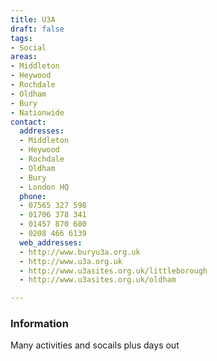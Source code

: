 ```yaml
---
title: U3A
draft: false
tags:
- Social
areas:
- Middleton
- Heywood
- Rochdale
- Oldham
- Bury
- Nationwide
contact:
  addresses:
  - Middleton
  - Heywood
  - Rochdale
  - Oldham
  - Bury
  - London HQ
  phone:
  - 07565 327 598
  - 01706 378 341
  - 01457 870 680
  - 0208 466 6139
  web_addresses:
  - http://www.buryu3a.org.uk 
  - http://www.u3a.org.uk
  - http://www.u3asites.org.uk/littleborough
  - http://www.u3asites.org.uk/oldham

---
```


### Information
Many activities and socails plus days out
